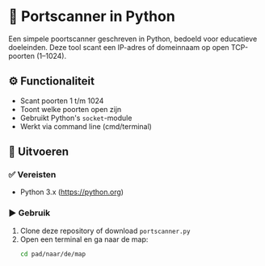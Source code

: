 # 🔎 Portscanner in Python

Een simpele poortscanner geschreven in Python, bedoeld voor educatieve doeleinden. Deze tool scant een IP-adres of domeinnaam op open TCP-poorten (1–1024).

## ⚙️ Functionaliteit

- Scant poorten 1 t/m 1024
- Toont welke poorten open zijn
- Gebruikt Python's `socket`-module
- Werkt via command line (cmd/terminal)

## 🚀 Uitvoeren

### ✅ Vereisten

- Python 3.x (https://python.org)

### ▶️ Gebruik

1. Clone deze repository of download `portscanner.py`
2. Open een terminal en ga naar de map:
   ```bash
   cd pad/naar/de/map
